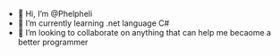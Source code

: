 - 👋 Hi, I’m @Phelpheli
- 🌱 I’m currently learning .net language C#
- 💞️ I’m looking to collaborate on anything that can help me becaome a better programmer

<!---
Phelpheli/Phelpheli is a ✨ special ✨ repository because its `README.md` (this file) appears on your GitHub profile.
You can click the Preview link to take a look at your changes.
--->
